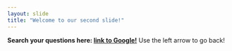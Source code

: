 ```yaml
---
layout: slide
title: "Welcome to our second slide!"
---
```

**Search your questions here: [link to Google!](http://google.com)**
Use the left arrow to go back!
